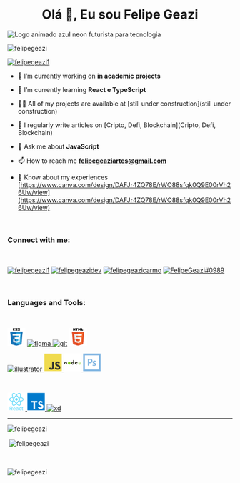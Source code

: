<h1 align="center">Olá 👋, Eu sou Felipe Geazi</h1>

![Logo animado azul neon futurista para tecnologia](https://user-images.githubusercontent.com/30714019/194792127-e0708a95-416a-4302-bac4-416f1125267c.gif)

<p align="left"> <img src="https://komarev.com/ghpvc/?username=felipegeazi&label=Profile%20views&color=0e75b6&style=flat" alt="felipegeazi" /> </p>

<p align="left"> <a href="https://twitter.com/felipegeazi1" target="blank"><img src="https://img.shields.io/twitter/follow/felipegeazi1?logo=twitter&style=for-the-badge" alt="felipegeazi1" /></a> </p>

- 🔭 I’m currently working on **in academic projects**

- 🌱 I’m currently learning **React e TypeScript**

- 👨‍💻 All of my projects are available at [still under construction](still under construction)

- 📝 I regularly write articles on [Cripto, Defi, Blockchain](Cripto, Defi, Blockchain)

- 💬 Ask me about **JavaScript**

- 📫 How to reach me **felipegeaziartes@gmail.com**

- 📄 Know about my experiences [https://www.canva.com/design/DAFJr4ZQ78E/rWO88sfqk0Q9E00rVh26Uw/view](https://www.canva.com/design/DAFJr4ZQ78E/rWO88sfqk0Q9E00rVh26Uw/view)

<br>

<h3 align="left">Connect with me:</h3>
<p align="left">
<br>

<a href="https://twitter.com/felipegeazi1" target="blank"><img align="center" src="https://raw.githubusercontent.com/rahuldkjain/github-profile-readme-generator/master/src/images/icons/Social/twitter.svg" alt="felipegeazi1" height="30" width="40" /></a>
<a href="https://linkedin.com/in/felipegeazidev" target="blank"><img align="center" src="https://raw.githubusercontent.com/rahuldkjain/github-profile-readme-generator/master/src/images/icons/Social/linked-in-alt.svg" alt="felipegeazidev" height="30" width="40" /></a>
<a href="https://instagram.com/felipegeazicarmo" target="blank"><img align="center" src="https://raw.githubusercontent.com/rahuldkjain/github-profile-readme-generator/master/src/images/icons/Social/instagram.svg" alt="felipegeazicarmo" height="30" width="40" /></a>
<a href="https://discord.gg/FelipeGeazi#0989" target="blank"><img align="center" src="https://raw.githubusercontent.com/rahuldkjain/github-profile-readme-generator/master/src/images/icons/Social/discord.svg" alt="FelipeGeazi#0989" height="30" width="40" /></a>

</p>

<br>

<h3 align="left">Languages and Tools:</h3>
<br>
<p align="left"> <a href="https://www.w3schools.com/css/" target="_blank" rel="noreferrer"> <img src="https://raw.githubusercontent.com/devicons/devicon/master/icons/css3/css3-original-wordmark.svg" alt="css3" width="40" height="40"/><a>
<a href="https://www.figma.com/" target="_blank" rel="noreferrer"> <img src="https://www.vectorlogo.zone/logos/figma/figma-icon.svg" alt="figma" width="40" height="40"/> </a> <a href="https://git-scm.com/" target="_blank" rel="noreferrer"> <img src="https://www.vectorlogo.zone/logos/git-scm/git-scm-icon.svg" alt="git" width="40" height="40"/></a>
<a href="https://www.w3.org/html/" target="_blank" rel="noreferrer"> <img src="https://raw.githubusercontent.com/devicons/devicon/master/icons/html5/html5-original-wordmark.svg" alt="html5" width="40" height="40"/> </a>

<br>

<a href="https://www.adobe.com/in/products/illustrator.html" target="_blank" rel="noreferrer"> <img src="https://www.vectorlogo.zone/logos/adobe_illustrator/adobe_illustrator-icon.svg" alt="illustrator" width="40" height="40"/> </a> <a href="https://developer.mozilla.org/en-US/docs/Web/JavaScript" target="_blank" rel="noreferrer"> <img src="https://raw.githubusercontent.com/devicons/devicon/master/icons/javascript/javascript-original.svg" alt="javascript" width="40" height="40"/> </a>
<a href="https://nodejs.org" target="_blank" rel="noreferrer"> <img src="https://raw.githubusercontent.com/devicons/devicon/master/icons/nodejs/nodejs-original-wordmark.svg" alt="nodejs" width="40" height="40"/> </a>
<a href="https://www.photoshop.com/en" target="_blank" rel="noreferrer"> <img src="https://raw.githubusercontent.com/devicons/devicon/master/icons/photoshop/photoshop-line.svg" alt="photoshop" width="40" height="40"/> </a>

<br>

<a href="https://reactjs.org/" target="_blank" rel="noreferrer"> <img src="https://raw.githubusercontent.com/devicons/devicon/master/icons/react/react-original-wordmark.svg" alt="react" width="40" height="40"/> </a> <a href="https://www.typescriptlang.org/" target="_blank" rel="noreferrer"> <img src="https://raw.githubusercontent.com/devicons/devicon/master/icons/typescript/typescript-original.svg" alt="typescript" width="40" height="40"/> </a> <a href="https://www.adobe.com/products/xd.html" target="_blank" rel="noreferrer"> <img src="https://cdn.worldvectorlogo.com/logos/adobe-xd.svg" alt="xd" width="40" height="40"/> </a> </p>

<hr>

<p><img align="left" src="https://github-readme-stats.vercel.app/api/top-langs?username=felipegeazi&show_icons=true&theme=onedark&title_color=ffffff&text_color=fcfcfc&bg_color=1a1a1a&hide_border=true&locale=en&layout=compact" alt="felipegeazi" /></p>

<br>

<p>&nbsp;<img align="center" src="https://github-readme-stats.vercel.app/api?username=felipegeazi&show_icons=true&theme=dark&title_color=7c7bdb&text_color=cb5757&bg_color=050505&hide_border=true&locale=en" alt="felipegeazi" />
</p>

<br>

<p><img align="center" src="https://github-readme-streak-stats.herokuapp.com/?user=felipegeazi&theme=dark" alt="felipegeazi" /></p>

